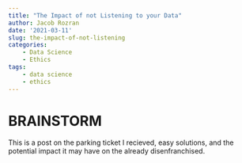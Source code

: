 ```yaml
---
title: "The Impact of not Listening to your Data"
author: Jacob Rozran
date: '2021-03-11'
slug: the-impact-of-not-listening
categories:
    - Data Science
    - Ethics
tags:
    - data science
    - ethics
---
```


# BRAINSTORM

This is a post on the parking ticket I recieved, easy solutions, and the potential impact it may have on the already disenfranchised. 